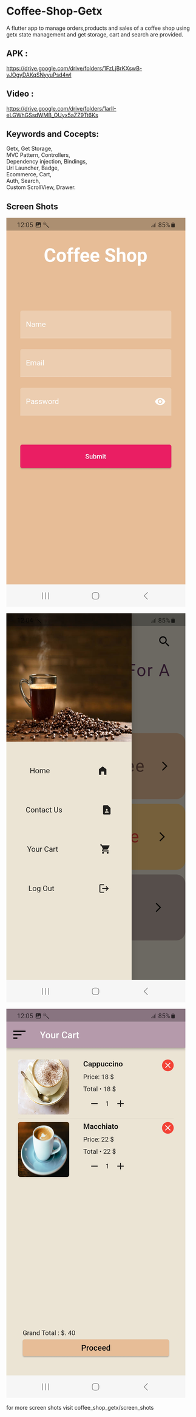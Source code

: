 # Coffee-Shop-Getx

A flutter app to manage orders,products and sales of a coffee shop using getx state management and get storage, cart and search are provided. 
## APK : 
https://drive.google.com/drive/folders/1FzLjBrKXswB-yJOgyDAKqSNyyuPsd4wl

  ## Video : 
  https://drive.google.com/drive/folders/1arlI-eLGWhGSsdWMB_OUyx5aZZ9Tt6Ks
  
## Keywords and Cocepts:
Getx, Get Storage,      
MVC Pattern, Controllers,     
Dependency injection, Bindings,    
Url Launcher, Badge,    
Ecommerce, Cart,     
Auth, Search,        
Custom ScrollView,  Drawer.     
## Screen Shots      

    
![alt text](https://github.com/mo7amedaliEbaid/Coffee-Shop-Getx/blob/master/coffee_shop_getx/screen_shots/login.jpg?raw=true)


   
![alt text](https://github.com/mo7amedaliEbaid/Coffee-Shop-Getx/blob/master/coffee_shop_getx/screen_shots/drawer.jpg?raw=true)




![alt text](https://github.com/mo7amedaliEbaid/Coffee-Shop-Getx/blob/master/coffee_shop_getx/screen_shots/cart.jpg?raw=true)
  
  
       
  
  for more screen shots visit coffee_shop_getx/screen_shots
  
